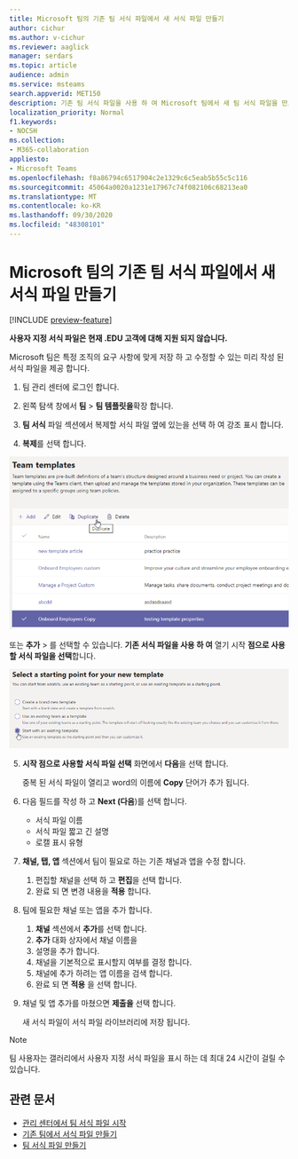 ```yaml
---
title: Microsoft 팀의 기존 팀 서식 파일에서 새 서식 파일 만들기
author: cichur
ms.author: v-cichur
ms.reviewer: aaglick
manager: serdars
ms.topic: article
audience: admin
ms.service: msteams
search.appverid: MET150
description: 기존 팀 서식 파일을 사용 하 여 Microsoft 팀에서 새 팀 서식 파일을 만드는 방법에 대해 알아봅니다.
localization_priority: Normal
f1.keywords:
- NOCSH
ms.collection:
- M365-collaboration
appliesto:
- Microsoft Teams
ms.openlocfilehash: f8a86794c6517904c2e1329c6c5eab5b55c5c116
ms.sourcegitcommit: 45064a0020a1231e17967c74f082106c68213ea0
ms.translationtype: MT
ms.contentlocale: ko-KR
ms.lasthandoff: 09/30/2020
ms.locfileid: "48308101"
---
```

# <a name="create-a-new-template-from-an-existing-team-template-in-microsoft-teams"></a>Microsoft 팀의 기존 팀 서식 파일에서 새 서식 파일 만들기

[!INCLUDE [preview-feature](includes/preview-feature.md)]

**사용자 지정 서식 파일은 현재 .EDU 고객에 대해 지원 되지 않습니다.**

Microsoft 팀은 특정 조직의 요구 사항에 맞게 저장 하 고 수정할 수 있는 미리 작성 된 서식 파일을 제공 합니다.

1. 팀 관리 센터에 로그인 합니다.

2. 왼쪽 탐색 창에서 **팀**  >  **팀 템플릿을**확장 합니다.

3. **팀 서식** 파일 섹션에서 복제할 서식 파일 옆에 있는을 선택 하 여 강조 표시 합니다.

4. **복제**를 선택 합니다.

![추가가 강조 표시 된 팀 서식 파일 대화 상자 이미지입니다.](media/template-duplicate.png)

또는 **추가**  >  를 선택할 수 있습니다. **기존 서식 파일을 사용 하 여** 열기 시작 **점으로 사용할 서식 파일을 선택**합니다.

![기존 서식 파일이 강조 표시 된 상태로 시작 하는 팀 서식 파일 시작 화면 이미지](media/template-start-existing-template.png)

5. **시작 점으로 사용할 서식 파일 선택** 화면에서 **다음**을 선택 합니다.

    중복 된 서식 파일이 열리고 word의 이름에 **Copy** 단어가 추가 됩니다.

6. 다음 필드를 작성 하 고 **Next (다음**)를 선택 합니다.
    - 서식 파일 이름
    - 서식 파일 짧고 긴 설명
    - 로캘 표시 유형  

7. **채널, 탭, 앱** 섹션에서 팀이 필요로 하는 기존 채널과 앱을 수정 합니다.

    1. 편집할 채널을 선택 하 고 **편집**을 선택 합니다.
    2. 완료 되 면 변경 내용을 **적용** 합니다.

8. 팀에 필요한 채널 또는 앱을 추가 합니다.

    1. **채널** 섹션에서 **추가**를 선택 합니다.
    2. **추가** 대화 상자에서 채널 이름을
    3. 설명을 추가 합니다.
    4. 채널을 기본적으로 표시할지 여부를 결정 합니다.
    5. 채널에 추가 하려는 앱 이름을 검색 합니다.
    6. 완료 되 면 **적용** 을 선택 합니다.

7. 채널 및 앱 추가를 마쳤으면 **제출을** 선택 합니다.

    새 서식 파일이 서식 파일 라이브러리에 저장 됩니다.

> [!Note]
> 팀 사용자는 갤러리에서 사용자 지정 서식 파일을 표시 하는 데 최대 24 시간이 걸릴 수 있습니다.

## <a name="related-articles"></a>관련 문서

- [관리 센터에서 팀 서식 파일 시작](get-started-with-teams-templates-in-the-admin-console.md)
- [기존 팀에서 서식 파일 만들기](create-template-from-existing-team.md)
- [팀 서식 파일 만들기](create-a-team-template.md)